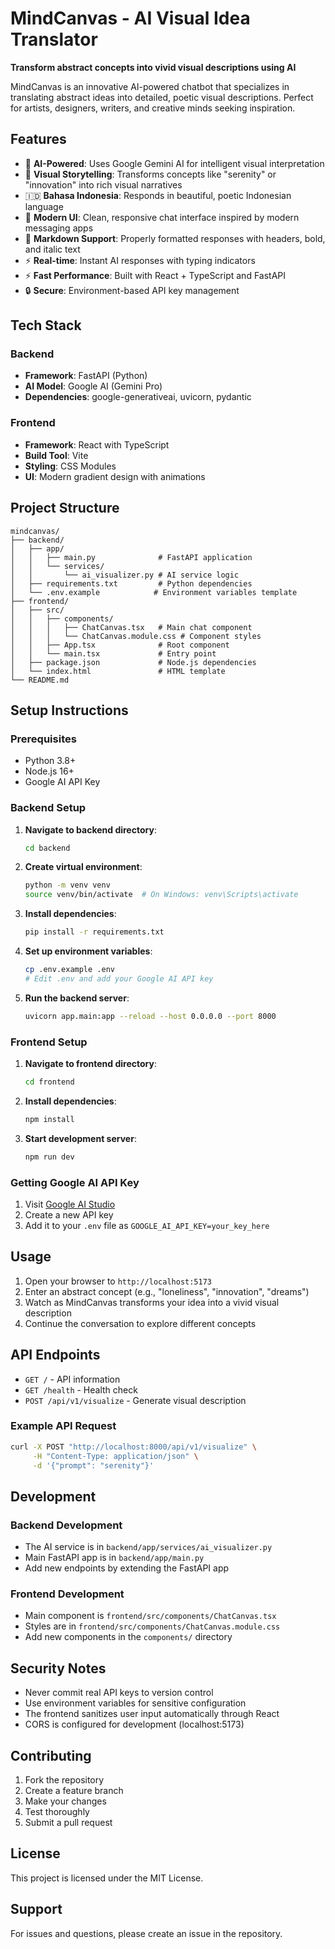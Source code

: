 # MindCanvas - AI Visual Idea Translator

**Transform abstract concepts into vivid visual descriptions using AI**

MindCanvas is an innovative AI-powered chatbot that specializes in translating abstract ideas into detailed, poetic visual descriptions. Perfect for artists, designers, writers, and creative minds seeking inspiration.

## Features

- 🤖 **AI-Powered**: Uses Google Gemini AI for intelligent visual interpretation
- 🎨 **Visual Storytelling**: Transforms concepts like "serenity" or "innovation" into rich visual narratives
- 🇮🇩 **Bahasa Indonesia**: Responds in beautiful, poetic Indonesian language
- 📱 **Modern UI**: Clean, responsive chat interface inspired by modern messaging apps
- 🎯 **Markdown Support**: Properly formatted responses with headers, bold, and italic text
- ⚡ **Real-time**: Instant AI responses with typing indicators
- ⚡ **Fast Performance**: Built with React + TypeScript and FastAPI
- 🔒 **Secure**: Environment-based API key management

## Tech Stack

### Backend
- **Framework**: FastAPI (Python)
- **AI Model**: Google AI (Gemini Pro)
- **Dependencies**: google-generativeai, uvicorn, pydantic

### Frontend
- **Framework**: React with TypeScript
- **Build Tool**: Vite
- **Styling**: CSS Modules
- **UI**: Modern gradient design with animations

## Project Structure

```
mindcanvas/
├── backend/
│   ├── app/
│   │   ├── main.py              # FastAPI application
│   │   └── services/
│   │       └── ai_visualizer.py # AI service logic
│   ├── requirements.txt         # Python dependencies
│   └── .env.example            # Environment variables template
├── frontend/
│   ├── src/
│   │   ├── components/
│   │   │   ├── ChatCanvas.tsx   # Main chat component
│   │   │   └── ChatCanvas.module.css # Component styles
│   │   ├── App.tsx              # Root component
│   │   └── main.tsx             # Entry point
│   ├── package.json             # Node.js dependencies
│   └── index.html               # HTML template
└── README.md
```

## Setup Instructions

### Prerequisites
- Python 3.8+
- Node.js 16+
- Google AI API Key

### Backend Setup

1. **Navigate to backend directory**:
   ```bash
   cd backend
   ```

2. **Create virtual environment**:
   ```bash
   python -m venv venv
   source venv/bin/activate  # On Windows: venv\Scripts\activate
   ```

3. **Install dependencies**:
   ```bash
   pip install -r requirements.txt
   ```

4. **Set up environment variables**:
   ```bash
   cp .env.example .env
   # Edit .env and add your Google AI API key
   ```

5. **Run the backend server**:
   ```bash
   uvicorn app.main:app --reload --host 0.0.0.0 --port 8000
   ```

### Frontend Setup

1. **Navigate to frontend directory**:
   ```bash
   cd frontend
   ```

2. **Install dependencies**:
   ```bash
   npm install
   ```

3. **Start development server**:
   ```bash
   npm run dev
   ```

### Getting Google AI API Key

1. Visit [Google AI Studio](https://makersuite.google.com/app/apikey)
2. Create a new API key
3. Add it to your `.env` file as `GOOGLE_AI_API_KEY=your_key_here`

## Usage

1. Open your browser to `http://localhost:5173`
2. Enter an abstract concept (e.g., "loneliness", "innovation", "dreams")
3. Watch as MindCanvas transforms your idea into a vivid visual description
4. Continue the conversation to explore different concepts

## API Endpoints

- `GET /` - API information
- `GET /health` - Health check
- `POST /api/v1/visualize` - Generate visual description

### Example API Request

```bash
curl -X POST "http://localhost:8000/api/v1/visualize" \
     -H "Content-Type: application/json" \
     -d '{"prompt": "serenity"}'
```

## Development

### Backend Development
- The AI service is in `backend/app/services/ai_visualizer.py`
- Main FastAPI app is in `backend/app/main.py`
- Add new endpoints by extending the FastAPI app

### Frontend Development
- Main component is `frontend/src/components/ChatCanvas.tsx`
- Styles are in `frontend/src/components/ChatCanvas.module.css`
- Add new components in the `components/` directory

## Security Notes

- Never commit real API keys to version control
- Use environment variables for sensitive configuration
- The frontend sanitizes user input automatically through React
- CORS is configured for development (localhost:5173)

## Contributing

1. Fork the repository
2. Create a feature branch
3. Make your changes
4. Test thoroughly
5. Submit a pull request

## License

This project is licensed under the MIT License.

## Support

For issues and questions, please create an issue in the repository.
